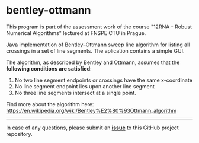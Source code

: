 # bentley-ottmann

This program is part of the assessment work of the course "12RNA - Robust Numerical Algorithms" lectured at FNSPE CTU in Prague.

Java implementation of Bentley–Ottmann sweep line algorithm for listing all crossings in a set of line segments. The aplication contains a simple GUI.

The algorithm, as described by Bentley and Ottmann, assumes that the **following conditions are satisfied**:

1. No two line segment endpoints or crossings have the same x-coordinate
2. No line segment endpoint lies upon another line segment
3. No three line segments intersect at a single point.

Find more about the algorithm here: https://en.wikipedia.org/wiki/Bentley%E2%80%93Ottmann_algorithm

---

In case of any questions, please submit an **[issue](https://github.com/valenpe7/bentley-ottmann/issues)** to this GitHub project repository.
